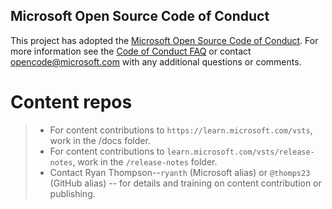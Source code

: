 ## Microsoft Open Source Code of Conduct
This project has adopted the [Microsoft Open Source Code of Conduct](https://opensource.microsoft.com/codeofconduct/).
For more information see the [Code of Conduct FAQ](https://opensource.microsoft.com/codeofconduct/faq/) or contact [opencode@microsoft.com](mailto:opencode@microsoft.com) with any additional questions or comments.

# Content repos

> * For content contributions to `https://learn.microsoft.com/vsts`, work in the /docs folder.
> * For content contributions to `learn.microsoft.com/vsts/release-notes`, work in the `/release-notes` folder.
> * Contact Ryan Thompson--`ryanth` (Microsoft alias) or `@thomps23` (GitHub alias) -- for details and training on content contribution or publishing.
